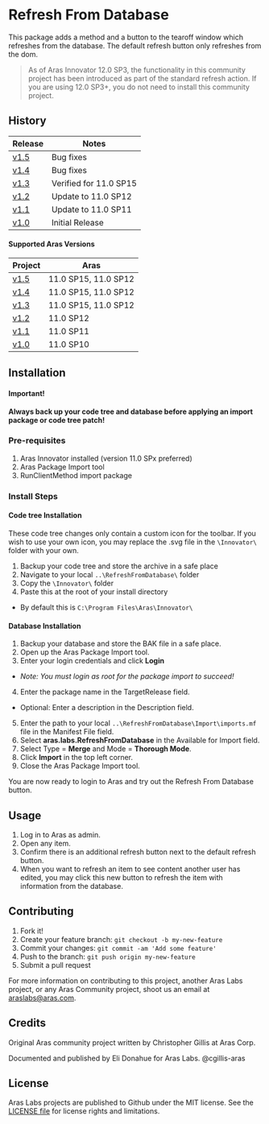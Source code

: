 # Refresh From Database

This package adds a method and a button to the tearoff window which refreshes from the database. The default refresh button only refreshes from the dom.

> As of Aras Innovator 12.0 SP3, the functionality in this community project has been introduced as part of the standard refresh action. If you are using 12.0 SP3+, you do not need to install this community project.

## History

Release | Notes
--------|--------
[v1.5](https://github.com/ArasLabs/refresh-from-database/releases/tag/v1.5) | Bug fixes
[v1.4](https://github.com/ArasLabs/refresh-from-database/releases/tag/v1.4) | Bug fixes
[v1.3](https://github.com/ArasLabs/refresh-from-database/releases/tag/v1.3) | Verified for 11.0 SP15
[v1.2](https://github.com/ArasLabs/refresh-from-database/releases/tag/v1.2) | Update to 11.0 SP12
[v1.1](https://github.com/ArasLabs/refresh-from-database/releases/tag/v1.1) | Update to 11.0 SP11
[v1.0](https://github.com/ArasLabs/refresh-from-database/releases/tag/v1.0) | Initial Release

#### Supported Aras Versions
Project | Aras
--------|--------
[v1.5](https://github.com/ArasLabs/refresh-from-database/releases/tag/v1.5) | 11.0 SP15, 11.0 SP12
[v1.4](https://github.com/ArasLabs/refresh-from-database/releases/tag/v1.4) | 11.0 SP15, 11.0 SP12
[v1.3](https://github.com/ArasLabs/refresh-from-database/releases/tag/v1.3) | 11.0 SP15, 11.0 SP12
[v1.2](https://github.com/ArasLabs/refresh-from-database/releases/tag/v1.2) | 11.0 SP12
[v1.1](https://github.com/ArasLabs/refresh-from-database/releases/tag/v1.1) | 11.0 SP11
[v1.0](https://github.com/ArasLabs/refresh-from-database/releases/tag/v1.0) | 11.0 SP10

## Installation

#### Important!
**Always back up your code tree and database before applying an import package or code tree patch!**

### Pre-requisites

1. Aras Innovator installed (version 11.0 SPx preferred)
2. Aras Package Import tool
3. RunClientMethod import package

### Install Steps

#### Code tree Installation
These code tree changes only contain a custom icon for the toolbar. If you wish to use your own icon, you may replace the .svg file in the `\Innovator\` folder with your own.

1. Backup your code tree and store the archive in a safe place
2. Navigate to your local `..\RefreshFromDatabase\` folder
3. Copy the `\Innovator\` folder 
4. Paste this at the root of your install directory
+ By default this is `C:\Program Files\Aras\Innovator\`

#### Database Installation
1. Backup your database and store the BAK file in a safe place.
2. Open up the Aras Package Import tool.
3. Enter your login credentials and click **Login**
  * _Note: You must login as root for the package import to succeed!_
4. Enter the package name in the TargetRelease field.
  * Optional: Enter a description in the Description field.
5. Enter the path to your local `..\RefreshFromDatabase\Import\imports.mf` file in the Manifest File field.
6. Select **aras.labs.RefreshFromDatabase** in the Available for Import field.
7. Select Type = **Merge** and Mode = **Thorough Mode**.
8. Click **Import** in the top left corner.
9. Close the Aras Package Import tool.

You are now ready to login to Aras and try out the Refresh From Database button.

## Usage

1. Log in to Aras as admin.
2. Open any item.
3. Confirm there is an additional refresh button next to the default refresh button.
4. When you want to refresh an item to see content another user has edited, you may click this new button to refresh the item with information from the database.


## Contributing

1. Fork it!
2. Create your feature branch: `git checkout -b my-new-feature`
3. Commit your changes: `git commit -am 'Add some feature'`
4. Push to the branch: `git push origin my-new-feature`
5. Submit a pull request

For more information on contributing to this project, another Aras Labs project, or any Aras Community project, shoot us an email at araslabs@aras.com.

## Credits

Original Aras community project written by Christopher Gillis at Aras Corp.

Documented and published by Eli Donahue for Aras Labs. @cgillis-aras

## License

Aras Labs projects are published to Github under the MIT license. See the [LICENSE file](./LICENSE.md) for license rights and limitations.